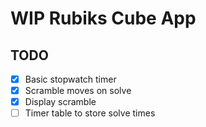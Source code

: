 # WIP Rubiks Cube App
## TODO
- [X] Basic stopwatch timer
- [X] Scramble moves on solve
- [X] Display scramble
- [ ] Timer table to store solve times
